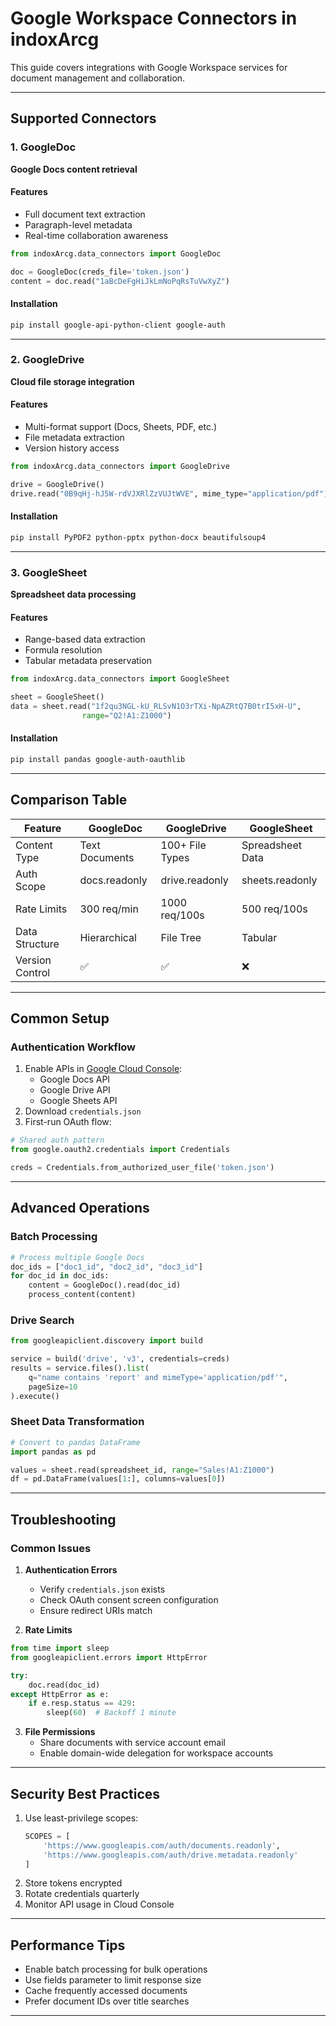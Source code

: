 # Google Workspace Connectors in indoxArcg

This guide covers integrations with Google Workspace services for document management and collaboration.

---

## Supported Connectors

### 1. GoogleDoc
**Google Docs content retrieval**

#### Features
- Full document text extraction
- Paragraph-level metadata
- Real-time collaboration awareness

```python
from indoxArcg.data_connectors import GoogleDoc

doc = GoogleDoc(creds_file='token.json')
content = doc.read("1aBcDeFgHiJkLmNoPqRsTuVwXyZ")
```

#### Installation
```bash
pip install google-api-python-client google-auth
```

---

### 2. GoogleDrive
**Cloud file storage integration**

#### Features
- Multi-format support (Docs, Sheets, PDF, etc.)
- File metadata extraction
- Version history access

```python
from indoxArcg.data_connectors import GoogleDrive

drive = GoogleDrive()
drive.read("0B9qHj-hJ5W-rdVJXRlZzVUJtWVE", mime_type="application/pdf")
```

#### Installation
```bash
pip install PyPDF2 python-pptx python-docx beautifulsoup4
```

---

### 3. GoogleSheet
**Spreadsheet data processing**

#### Features
- Range-based data extraction
- Formula resolution
- Tabular metadata preservation

```python
from indoxArcg.data_connectors import GoogleSheet

sheet = GoogleSheet()
data = sheet.read("1f2qu3NGL-kU_RLSvN1O3rTXi-NpAZRtQ7B0trI5xH-U", 
                range="Q2!A1:Z1000")
```

#### Installation
```bash
pip install pandas google-auth-oauthlib
```

---

## Comparison Table

| Feature          | GoogleDoc       | GoogleDrive     | GoogleSheet     |
|------------------|-----------------|-----------------|-----------------|
| Content Type     | Text Documents  | 100+ File Types | Spreadsheet Data|
| Auth Scope       | docs.readonly   | drive.readonly  | sheets.readonly |
| Rate Limits      | 300 req/min     | 1000 req/100s   | 500 req/100s    |
| Data Structure   | Hierarchical    | File Tree       | Tabular         |
| Version Control  | ✅              | ✅              | ❌              |

---

## Common Setup

### Authentication Workflow
1. Enable APIs in [Google Cloud Console](https://console.cloud.google.com/):
   - Google Docs API
   - Google Drive API
   - Google Sheets API
2. Download `credentials.json`
3. First-run OAuth flow:
```python
# Shared auth pattern
from google.oauth2.credentials import Credentials

creds = Credentials.from_authorized_user_file('token.json')
```

---

## Advanced Operations

### Batch Processing
```python
# Process multiple Google Docs
doc_ids = ["doc1_id", "doc2_id", "doc3_id"]
for doc_id in doc_ids:
    content = GoogleDoc().read(doc_id)
    process_content(content)
```

### Drive Search
```python
from googleapiclient.discovery import build

service = build('drive', 'v3', credentials=creds)
results = service.files().list(
    q="name contains 'report' and mimeType='application/pdf'",
    pageSize=10
).execute()
```

### Sheet Data Transformation
```python
# Convert to pandas DataFrame
import pandas as pd

values = sheet.read(spreadsheet_id, range="Sales!A1:Z1000")
df = pd.DataFrame(values[1:], columns=values[0])
```

---

## Troubleshooting

### Common Issues
1. **Authentication Errors**
   - Verify `credentials.json` exists
   - Check OAuth consent screen configuration
   - Ensure redirect URIs match

2. **Rate Limits**
```python
from time import sleep
from googleapiclient.errors import HttpError

try:
    doc.read(doc_id)
except HttpError as e:
    if e.resp.status == 429:
        sleep(60)  # Backoff 1 minute
```

3. **File Permissions**
   - Share documents with service account email
   - Enable domain-wide delegation for workspace accounts

---

## Security Best Practices
1. Use least-privilege scopes:
   ```python
   SCOPES = [
       'https://www.googleapis.com/auth/documents.readonly',
       'https://www.googleapis.com/auth/drive.metadata.readonly'
   ]
   ```
2. Store tokens encrypted
3. Rotate credentials quarterly
4. Monitor API usage in Cloud Console

---

## Performance Tips
- Enable batch processing for bulk operations
- Use fields parameter to limit response size
- Cache frequently accessed documents
- Prefer document IDs over title searches

---
